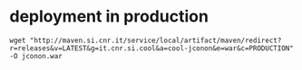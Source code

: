 # deployment in production

    wget "http://maven.si.cnr.it/service/local/artifact/maven/redirect?r=releases&v=LATEST&g=it.cnr.si.cool&a=cool-jconon&e=war&c=PRODUCTION" -O jconon.war